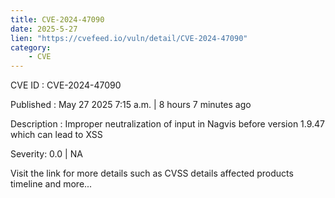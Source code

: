 ```yaml
---
title: CVE-2024-47090
date: 2025-5-27
lien: "https://cvefeed.io/vuln/detail/CVE-2024-47090"
category:
    - CVE
---
```


CVE ID : CVE-2024-47090

Published :  May 27
2025
7:15 a.m. | 8 hours
7 minutes ago

Description : Improper neutralization of input in Nagvis before version 1.9.47 which can lead to XSS

Severity: 0.0 | NA

Visit the link for more details
such as CVSS details
affected products
timeline
and more...

